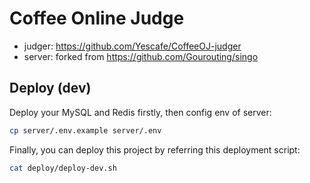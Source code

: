 # Coffee Online Judge

- judger: <https://github.com/Yescafe/CoffeeOJ-judger>
- server: forked from <https://github.com/Gourouting/singo>

## Deploy (dev)

Deploy your MySQL and Redis firstly, then config env of server:

```bash
cp server/.env.example server/.env
```

Finally, you can deploy this project by referring this deployment script:

```bash
cat deploy/deploy-dev.sh
```

